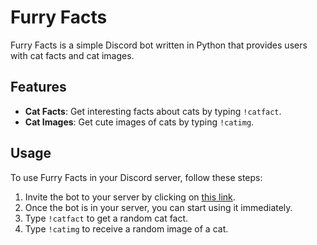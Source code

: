 # Furry Facts

Furry Facts is a simple Discord bot written in Python that provides users with cat facts and cat images.

## Features

- **Cat Facts**: Get interesting facts about cats by typing `!catfact`.
- **Cat Images**: Get cute images of cats by typing `!catimg`.

## Usage

To use Furry Facts in your Discord server, follow these steps:

1. Invite the bot to your server by clicking on [this link](http://tinyurl.com/yeym82t4).
2. Once the bot is in your server, you can start using it immediately.
3. Type `!catfact` to get a random cat fact.
4. Type `!catimg` to receive a random image of a cat.

